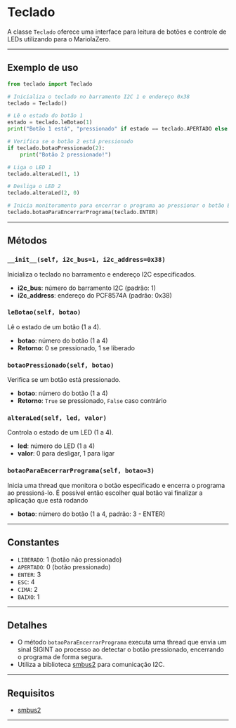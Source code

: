 # Teclado

A classe `Teclado` oferece uma interface para leitura de botões e controle de LEDs utilizando para o MariolaZero.

---

## Exemplo de uso

```python
from teclado import Teclado

# Inicializa o teclado no barramento I2C 1 e endereço 0x38
teclado = Teclado()

# Lê o estado do botão 1
estado = teclado.leBotao(1)
print("Botão 1 está", "pressionado" if estado == teclado.APERTADO else "liberado")

# Verifica se o botão 2 está pressionado
if teclado.botaoPressionado(2):
    print("Botão 2 pressionado!")

# Liga o LED 1
teclado.alteraLed(1, 1)

# Desliga o LED 2
teclado.alteraLed(2, 0)

# Inicia monitoramento para encerrar o programa ao pressionar o botão ENTER (botão 3)
teclado.botaoParaEncerrarPrograma(teclado.ENTER)
```

---

## Métodos

### `__init__(self, i2c_bus=1, i2c_address=0x38)`
Inicializa o teclado no barramento e endereço I2C especificados.

- **i2c_bus**: número do barramento I2C (padrão: 1)
- **i2c_address**: endereço do PCF8574A (padrão: 0x38)

### `leBotao(self, botao)`
Lê o estado de um botão (1 a 4).

- **botao**: número do botão (1 a 4)
- **Retorno**: 0 se pressionado, 1 se liberado

### `botaoPressionado(self, botao)`
Verifica se um botão está pressionado.

- **botao**: número do botão (1 a 4)
- **Retorno**: `True` se pressionado, `False` caso contrário

### `alteraLed(self, led, valor)`
Controla o estado de um LED (1 a 4).

- **led**: número do LED (1 a 4)
- **valor**: 0 para desligar, 1 para ligar

### `botaoParaEncerrarPrograma(self, botao=3)`
Inicia uma thread que monitora o botão especificado e encerra o programa ao pressioná-lo. É possível então escolher qual botão vai finalizar a aplicação que está rodando

- **botao**: número do botão (1 a 4, padrão: 3 - ENTER)

---

## Constantes

- `LIBERADO`: 1 (botão não pressionado)
- `APERTADO`: 0 (botão pressionado)
- `ENTER`: 3
- `ESC`: 4
- `CIMA`: 2
- `BAIXO`: 1

---

## Detalhes

- O método `botaoParaEncerrarPrograma` executa uma thread que envia um sinal SIGINT ao processo ao detectar o botão pressionado, encerrando o programa de forma segura.
- Utiliza a biblioteca [smbus2](https://pypi.org/project/smbus2/) para comunicação I2C.

---

## Requisitos

- [smbus2](https://pypi.org/project/smbus2/)

---